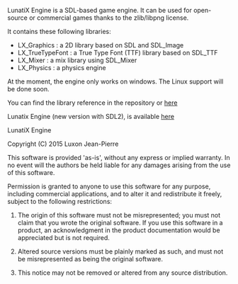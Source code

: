 
 LunatiX Engine is a SDL-based game engine. It can be used for open-source or commercial games thanks to the zlib/libpng license. 

 It contains these following libraries: 

 - LX_Graphics : a 2D library based on SDL and SDL_Image
 - LX_TrueTypeFont : a True Type Font (TTF) library based on SDL_TTF
 - LX_Mixer : a mix library using SDL_Mixer
 - LX_Physics : a physics engine 

 At the moment, the engine only works on windows. The Linux support will be done soon.

 
 You can find the library reference in the repository or [here](http://gumichan01.olympe.in/reference/lunatix-engine/)

 Lunatix Engine (new version with SDL2), is available [here](https://drive.google.com/open?id=0BzqOweb9HuKBLTNGV0hiRmFLb0E&authuser=0)
 
 

LunatiX Engine

Copyright (C) 2015 Luxon Jean-Pierre

This software is provided 'as-is', without any express or implied 
warranty. In no event will the authors be held liable for any damages
arising from the use of this software.

Permission is granted to anyone to use this software for any purpose, 
including commercial applications, and to alter it and redistribute it 
freely, subject to the following restrictions:

1. The origin of this software must not be misrepresented; you must not
   claim that you wrote the original software. If you use this software
   in a product, an acknowledgment in the product documentation would be
   appreciated but is not required.
   
2. Altered source versions must be plainly marked as such, and must not be
   misrepresented as being the original software.
   
3. This notice may not be removed or altered from any source distribution.


